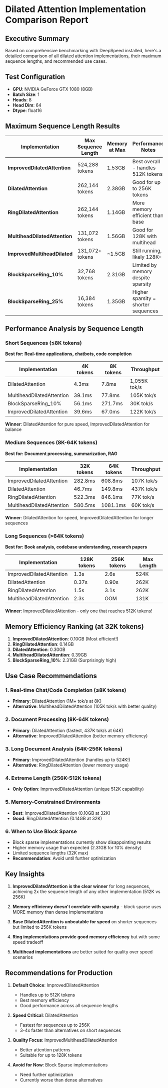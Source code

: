 # Dilated Attention Implementation Comparison Report

## Executive Summary

Based on comprehensive benchmarking with DeepSpeed installed, here's a detailed comparison of all dilated attention implementations, their maximum sequence lengths, and recommended use cases.

## Test Configuration
- **GPU**: NVIDIA GeForce GTX 1080 (8GB)
- **Batch Size**: 1
- **Heads**: 8
- **Head Dim**: 64
- **Dtype**: float16

## Maximum Sequence Length Results

| Implementation | Max Sequence Length | Memory at Max | Performance Notes |
|----------------|-------------------|---------------|-------------------|
| **ImprovedDilatedAttention** | 524,288 tokens | 1.53GB | Best overall - handles 512K tokens! |
| **DilatedAttention** | 262,144 tokens | 2.38GB | Good for up to 256K tokens |
| **RingDilatedAttention** | 262,144 tokens | 1.14GB | More memory efficient than base |
| **MultiheadDilatedAttention** | 131,072 tokens | 1.56GB | Good for 128K with multihead |
| **ImprovedMultiheadDilated** | 131,072+ tokens | ~1.5GB | Still running, likely 128K+ |
| **BlockSparseRing_10%** | 32,768 tokens | 2.31GB | Limited by memory despite sparsity |
| **BlockSparseRing_25%** | 16,384 tokens | 1.35GB | Higher sparsity = shorter sequences |

## Performance Analysis by Sequence Length

### Short Sequences (≤8K tokens)
**Best for: Real-time applications, chatbots, code completion**

| Implementation | 4K tokens | 8K tokens | Throughput |
|----------------|-----------|-----------|------------|
| DilatedAttention | 4.3ms | 7.8ms | 1,055K tok/s |
| MultiheadDilatedAttention | 39.1ms | 77.8ms | 105K tok/s |
| BlockSparseRing_10% | 56.1ms | 271.7ms | 30K tok/s |
| ImprovedDilatedAttention | 39.6ms | 67.0ms | 122K tok/s |

**Winner**: DilatedAttention for pure speed, ImprovedDilatedAttention for balance

### Medium Sequences (8K-64K tokens)
**Best for: Document processing, summarization, RAG**

| Implementation | 32K tokens | 64K tokens | Throughput |
|----------------|------------|------------|------------|
| ImprovedDilatedAttention | 282.8ms | 608.8ms | 107K tok/s |
| DilatedAttention | 46.7ms | 149.8ms | 437K tok/s |
| RingDilatedAttention | 522.3ms | 846.1ms | 77K tok/s |
| MultiheadDilatedAttention | 580.5ms | 1081.1ms | 60K tok/s |

**Winner**: DilatedAttention for speed, ImprovedDilatedAttention for longer sequences

### Long Sequences (>64K tokens)
**Best for: Book analysis, codebase understanding, research papers**

| Implementation | 128K tokens | 256K tokens | Max Length |
|----------------|-------------|-------------|------------|
| ImprovedDilatedAttention | 1.3s | 2.6s | 524K |
| DilatedAttention | 0.37s | 0.90s | 262K |
| RingDilatedAttention | 1.5s | 3.1s | 262K |
| MultiheadDilatedAttention | 2.3s | OOM | 131K |

**Winner**: ImprovedDilatedAttention - only one that reaches 512K tokens!

## Memory Efficiency Ranking (at 32K tokens)

1. **ImprovedDilatedAttention**: 0.10GB (Most efficient!)
2. **RingDilatedAttention**: 0.14GB
3. **DilatedAttention**: 0.30GB
4. **MultiheadDilatedAttention**: 0.39GB
5. **BlockSparseRing_10%**: 2.31GB (Surprisingly high)

## Use Case Recommendations

### 1. **Real-time Chat/Code Completion (≤8K tokens)**
- **Primary**: DilatedAttention (1M+ tok/s at 8K)
- **Alternative**: MultiheadDilatedAttention (105K tok/s with better quality)

### 2. **Document Processing (8K-64K tokens)**
- **Primary**: DilatedAttention (fastest, 437K tok/s at 64K)
- **Alternative**: ImprovedDilatedAttention (better memory efficiency)

### 3. **Long Document Analysis (64K-256K tokens)**
- **Primary**: ImprovedDilatedAttention (handles up to 524K!)
- **Alternative**: RingDilatedAttention (lower memory usage)

### 4. **Extreme Length (256K-512K tokens)**
- **Only Option**: ImprovedDilatedAttention (unique 512K capability)

### 5. **Memory-Constrained Environments**
- **Best**: ImprovedDilatedAttention (0.10GB at 32K)
- **Good**: RingDilatedAttention (0.14GB at 32K)

### 6. **When to Use Block Sparse**
- Block sparse implementations currently show disappointing results
- Higher memory usage than expected (2.31GB for 10% density)
- Limited sequence lengths (32K max)
- **Recommendation**: Avoid until further optimization

## Key Insights

1. **ImprovedDilatedAttention is the clear winner** for long sequences, achieving 2x the sequence length of any other implementation (512K vs 256K)

2. **Memory efficiency doesn't correlate with sparsity** - block sparse uses MORE memory than dense implementations

3. **Base DilatedAttention is unbeatable for speed** on shorter sequences but limited to 256K tokens

4. **Ring implementations provide good memory efficiency** but with some speed tradeoff

5. **Multihead implementations** are better suited for quality over speed scenarios

## Recommendations for Production

1. **Default Choice**: ImprovedDilatedAttention
   - Handles up to 512K tokens
   - Best memory efficiency
   - Good performance across all sequence lengths

2. **Speed Critical**: DilatedAttention
   - Fastest for sequences up to 256K
   - 3-4x faster than alternatives on short sequences

3. **Quality Focus**: ImprovedMultiheadDilatedAttention
   - Better attention patterns
   - Suitable for up to 128K tokens

4. **Avoid for Now**: Block Sparse implementations
   - Need further optimization
   - Currently worse than dense alternatives